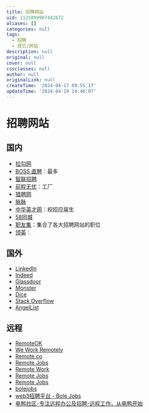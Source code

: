 ```yaml
---
title: 招聘网站
uid: 1125899907442672
aliases: []
categories: null
tags:
  - 招聘
  - 其它/网站
description: null
original: null
cover: null
cssclasses: null
author: null
originalLink: null
createTime: '2024-04-17 09:55:17'
updateTime: '2024-04-19 14:46:07'
---
```


# 招聘网站

## 国内

- [拉勾网](https://www.lagou.com/)
- [BOSS 直聘](https://www.zhipin.com/)：最多
- [智联招聘](https://www.zhaopin.com/)
- [前程无忧](https://www.51job.com/)：工厂
- [猎聘网](https://www.liepin.com/)
- [脉脉](https://maimai.cn/)
- [中华英才网](https://www.chinahr.com/)：校招应届生
- [58同城](https://www.58.com/)
- [职友集](https://www.jobui.com/)：集合了各大招聘网站的职位
- [领英](https://cn.linkedin.com/)：

## 国外

- [LinkedIn](https://www.linkedin.com/)
- [Indeed](https://www.indeed.com/)
- [Glassdoor](https://www.glassdoor.com/index.htm)
- [Monster](https://www.monster.com/)
- [Dice](https://www.dice.com/)
- [Stack Overflow](https://stackoverflow.com/jobs)
- [AngelList](https://angel.co/)

## 远程

- [RemoteOK](https://remoteok.io/)
- [We Work Remotely](https://weworkremotely.com/)
- [Remote.co](https://remote.co/)
- [Remote Jobs](https://remotejobs.io/)
- [Remote Work](https://remotework.co/)
- [Remote Jobs](https://remotejobs.com/)
- [Remote Jobs](https://remotejobs.company/)
- [bolejobs](https://www.bolejobs.co/)
- [web3招聘平台 - Bole Jobs](https://www.bolejobs.co/)
- [电鸭社区-专注远程办公及招聘-远程工作，从电鸭开始](https://eleduck.com/)

